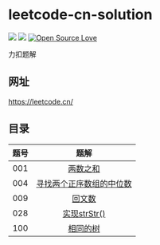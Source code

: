 # leetcode-cn-solution
![](https://img.shields.io/badge/language-c++-red.svg)
![](https://img.shields.io/github/license/stevenling/chat-room)
[![Open Source Love](https://badges.frapsoft.com/os/v1/open-source.svg?v=103)](https://github.com/ellerbrock/open-source-badges/)

力扣题解
## 网址
https://leetcode.cn/

## 目录

| 题号 | 题解 | 
| :----: | :----: | 
| 001 | [两数之和](docs/001-两数之和.md) | 
| 004 | [寻找两个正序数组的中位数](blob/main/docs/004-寻找两个正序数组的中位数.md) | 
| 009 | [回文数](blob/main/docs/009-回文数.md) | 
| 028 | [实现strStr()](blob/main/docs/028-实现strStr().md) | 
| 100 | [相同的树](blob/main/docs/100-相同的树.md) |